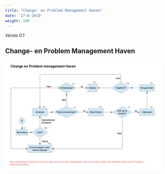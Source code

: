 ```yaml
---
title: "Change- en Problem Management Haven"
date: '17-6-2019'
weight: 100
---
```


*Versie 0.1*

## Change- en Problem Management Haven

![Change- en Problem Management Haven](https://github.com/VNG-Realisatie/api-beheer/blob/master/Processen/CR-PR-Haven.jpg)
